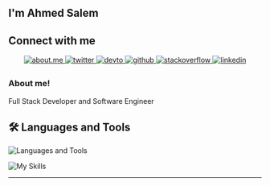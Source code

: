 ## I'm Ahmed Salem
  

## Connect with me  
<div align="center">
<a href="https://about.me/AhmedmSalem" target="_blank"><img src=https://img.shields.io/badge/about.me-%231E77B5.svg?&style=for-the-badge&logo=about.me&logoColor=white alt=about.me style="margin-bottom: 5px;" />
</a>
<a href="https://www.twitter.com/AhmedSalem_Mask" target="_blank">
<img src=https://img.shields.io/badge/twitter-%2300acee.svg?&style=for-the-badge&logo=twitter&logoColor=white alt=twitter style="margin-bottom: 5px;" />
</a>
<a href="https://dev.to/ahmedsalem_mask" target="_blank">
<img src=https://img.shields.io/badge/dev.to-%2308090A.svg?&style=for-the-badge&logo=dev.to&logoColor=white alt=devto style="margin-bottom: 5px;" />
</a>
<a href="https://github.com/Ahmed-Salem-Null" target="_blank">
<img src=https://img.shields.io/badge/github-%2324292e.svg?&style=for-the-badge&logo=github&logoColor=white alt=github style="margin-bottom: 5px;" />
</a>
<a href="https://stackoverflow.com/users/8392685/ahmed-salem" target="_blank">
<img src=https://img.shields.io/badge/stackoverflow-%23F28032.svg?&style=for-the-badge&logo=stackoverflow&logoColor=white alt=stackoverflow style="margin-bottom: 5px;" />
</a>
<a href="https://www.linkedin.com/in/ahmedmohamedsalem" target="_blank">
<img src=https://img.shields.io/badge/linkedin-%231E77B5.svg?&style=for-the-badge&logo=linkedin&logoColor=white alt=linkedin style="margin-bottom: 5px;" />
</a>
</div>  
  



### About me!  
Full Stack Developer and Software Engineer
<br/>  

## 🛠️ Languages and Tools

![Languages and Tools](https://skillicons.dev/icons?i=html,css,php,laravel,jquery,androidstudio,react,angular,dart,flutter,wordpress,mysql,git,github,figma)

![My Skills]((https://go-skill-icons.vercel.app/api/icons?i=android,androidstudio,angular,api,atom,codepen,css,gitlab,github,git,flutter,firebase,figma,docker,dart,herd,html,jquery,laravel,less,postgresql,php,opensource,mysql,react,sass,slack,sqlserver,swift,gradle,gcp,wordpress,heroku,nextjs,&theme=light))

---

<br/>  
